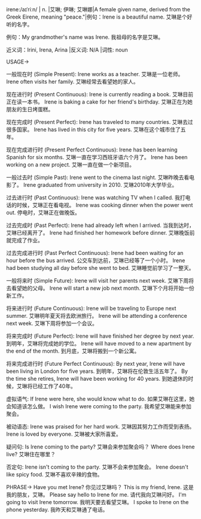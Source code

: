 irene:/aɪˈriːn/ | n. |艾琳; 伊琳; 艾琳娜|A female given name, derived from the Greek Eirene, meaning "peace."|例句：Irene is a beautiful name. 艾琳是个好听的名字。

例句：My grandmother's name was Irene. 我祖母的名字是艾琳。

近义词：Irini, Irena, Arina |反义词: N/A |词性: noun


USAGE->

一般现在时 (Simple Present):
Irene works as a teacher. 艾琳是一位老师。
Irene often visits her family. 艾琳经常去看望她的家人。

现在进行时 (Present Continuous):
Irene is currently reading a book. 艾琳目前正在读一本书。
Irene is baking a cake for her friend's birthday. 艾琳正在为她朋友的生日烤蛋糕。

现在完成时 (Present Perfect):
Irene has traveled to many countries. 艾琳去过很多国家。
Irene has lived in this city for five years. 艾琳在这个城市住了五年。

现在完成进行时 (Present Perfect Continuous):
Irene has been learning Spanish for six months.  艾琳一直在学习西班牙语六个月了。
Irene has been working on a new project. 艾琳一直在做一个新项目。

一般过去时 (Simple Past):
Irene went to the cinema last night. 艾琳昨晚去看电影了。
Irene graduated from university in 2010. 艾琳2010年大学毕业。

过去进行时 (Past Continuous):
Irene was watching TV when I called. 我打电话的时候，艾琳正在看电视。
Irene was cooking dinner when the power went out. 停电时，艾琳正在做晚饭。

过去完成时 (Past Perfect):
Irene had already left when I arrived. 当我到达时，艾琳已经离开了。
Irene had finished her homework before dinner. 艾琳晚饭前就完成了作业。

过去完成进行时 (Past Perfect Continuous):
Irene had been waiting for an hour before the bus arrived. 公交车到达前，艾琳已经等了一个小时。
Irene had been studying all day before she went to bed.  艾琳睡觉前学习了一整天。

一般将来时 (Simple Future):
Irene will visit her parents next week.  艾琳下周将去看望她的父母。
Irene will start a new job next month.  艾琳下个月将开始一份新工作。


将来进行时 (Future Continuous):
Irene will be traveling to Europe next summer.  艾琳明年夏天将去欧洲旅行。
Irene will be attending a conference next week. 艾琳下周将参加一个会议。

将来完成时 (Future Perfect):
Irene will have finished her degree by next year. 到明年，艾琳将完成她的学位。
Irene will have moved to a new apartment by the end of the month. 到月底，艾琳将搬到一个新公寓。

将来完成进行时 (Future Perfect Continuous):
By next year, Irene will have been living in London for five years. 到明年，艾琳将在伦敦生活五年了。
By the time she retires, Irene will have been working for 40 years. 到她退休的时候，艾琳将已经工作了40年。

虚拟语气:
If Irene were here, she would know what to do. 如果艾琳在这里，她会知道该怎么做。
I wish Irene were coming to the party. 我希望艾琳能来参加聚会。

被动语态:
Irene was praised for her hard work. 艾琳因其努力工作而受到表扬。
Irene is loved by everyone. 艾琳被大家所喜爱。

疑问句:
Is Irene coming to the party? 艾琳会来参加聚会吗？
Where does Irene live? 艾琳住在哪里？

否定句:
Irene isn't coming to the party. 艾琳不会来参加聚会。
Irene doesn't like spicy food. 艾琳不喜欢辛辣的食物。


PHRASE->
Have you met Irene? 你见过艾琳吗？
This is my friend, Irene. 这是我的朋友，艾琳。
Please say hello to Irene for me. 请代我向艾琳问好。
I'm going to visit Irene tomorrow. 我明天要去看望艾琳。
I spoke to Irene on the phone yesterday. 我昨天和艾琳通了电话。
